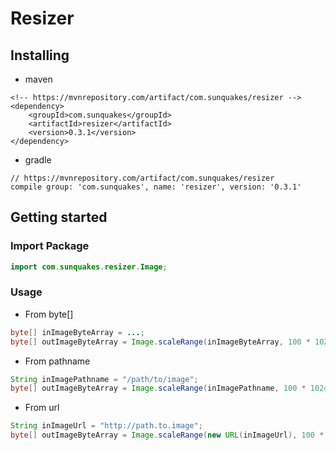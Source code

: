 # Resizer
## Installing
- maven
```
<!-- https://mvnrepository.com/artifact/com.sunquakes/resizer -->
<dependency>
    <groupId>com.sunquakes</groupId>
    <artifactId>resizer</artifactId>
    <version>0.3.1</version>
</dependency>
```
- gradle
```
// https://mvnrepository.com/artifact/com.sunquakes/resizer
compile group: 'com.sunquakes', name: 'resizer', version: '0.3.1'
```
## Getting started
### Import Package
```java
import com.sunquakes.resizer.Image;
```
### Usage
- From byte[]
```java
byte[] inImageByteArray = ...;
byte[] outImageByteArray = Image.scaleRange(inImageByteArray, 100 * 1024, 200 * 1024); // Adjust the image size to 100kb ~ 200KB
```
- From pathname
```java
String inImagePathname = "/path/to/image";
byte[] outImageByteArray = Image.scaleRange(inImagePathname, 100 * 1024, 200 * 1024); // Adjust the image size to 100kb ~ 200KB
```
- From url
```java
String inImageUrl = "http://path.to.image";
byte[] outImageByteArray = Image.scaleRange(new URL(inImageUrl), 100 * 1024, 200 * 1024); // Adjust the image size to 100kb ~ 200KB
```
